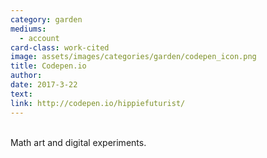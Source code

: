 ```yaml
---
category: garden
mediums:
  - account
card-class: work-cited
image: assets/images/categories/garden/codepen_icon.png
title: Codepen.io
author:
date: 2017-3-22
text:
link: http://codepen.io/hippiefuturist/
---
```

<br>
Math art and digital experiments.
